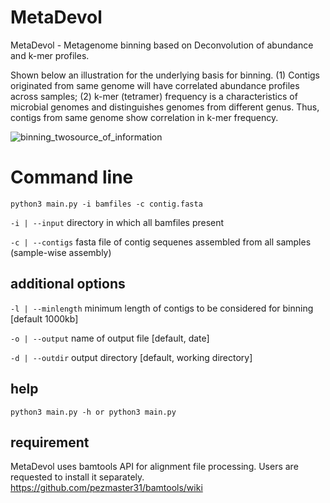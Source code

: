 # MetaDevol

MetaDevol - Metagenome binning based on Deconvolution of abundance and k-mer profiles. 

Shown below an illustration for the underlying basis for binning.
(1) Contigs originated from same genome will have correlated abundance profiles across samples;
(2) k-mer (tetramer) frequency is a characteristics of microbial genomes and distinguishes genomes from different genus. Thus, contigs from same genome show correlation in k-mer frequency.

![binning_twosource_of_information](https://user-images.githubusercontent.com/29796007/227135720-bee8b197-3b8a-4020-9582-4c917a2b9b0a.png)

# Command line
`python3 main.py -i bamfiles -c contig.fasta`

`-i | --input` directory in which all bamfiles present

`-c | --contigs` fasta file of contig sequenes assembled from all samples (sample-wise assembly)

## additional options

`-l | --minlength` minimum length of contigs to be considered for binning [default 1000kb]

`-o | --output` name of output file [default, date]

`-d | --outdir` output directory [default, working directory]


## help
`python3 main.py -h or python3 main.py`


## requirement
MetaDevol uses bamtools API for alignment file processing. Users are requested to install it separately. https://github.com/pezmaster31/bamtools/wiki
